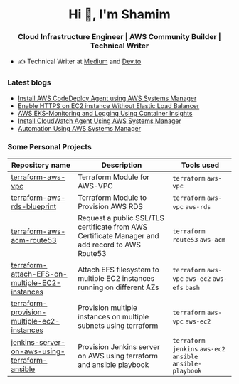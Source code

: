 <h1 align="center">Hi 👋, I'm Shamim </h1>
<h3 align="center"> Cloud Infrastructure Engineer | AWS Community Builder | Technical Writer </h3>


-  ✍️ Technical Writer at [Medium](https://medium.com/@shamimice03) and [Dev.to](https://dev.to/shamimice03)


### Latest blogs
<!-- BLOG-POST-LIST:START -->
- [Install AWS CodeDeploy Agent using AWS Systems Manager](https://medium.com/towards-aws/install-aws-codedeploy-agent-using-aws-systems-manager-b2fafe4085?source=rss-a96bc5a23088------2)
- [Enable HTTPS on EC2 instance Without Elastic Load Balancer](https://faun.pub/enable-https-on-ec2-instance-without-elastic-load-balancer-f69cd57a8f3a?source=rss-a96bc5a23088------2)
- [AWS EKS-Monitoring and Logging Using Container Insights](https://levelup.gitconnected.com/aws-eks-monitoring-and-logging-using-container-insights-f81a580347b5?source=rss-a96bc5a23088------2)
- [Install CloudWatch Agent Using AWS Systems Manager](https://medium.com/towards-aws/install-cloudwatch-agent-using-aws-systems-manager-cf460db8ef78?source=rss-a96bc5a23088------2)
- [Automation Using AWS Systems Manager](https://medium.com/towards-aws/automation-using-aws-systems-manager-510b83eef327?source=rss-a96bc5a23088------2)
<!-- BLOG-POST-LIST:END -->

### Some Personal Projects
|  Repository name  | Description|  Tools used |
|-------------------------------|-------------------------------|-----------------------------|
| [terraform-aws-vpc](https://github.com/shamimice03/terraform-aws-vpc)   |Terraform Module for AWS-VPC |  `terraform` `aws-vpc` | 
| [terraform-aws-rds-blueprint](https://github.com/shamimice03/terraform-aws-rds-blueprint) | Terraform Module to Provision AWS RDS |  `terraform` `aws-vpc` `aws-rds` |
| [terraform-aws-acm-route53](https://github.com/shamimice03/terraform-aws-acm-route53)|Request a public SSL/TLS certificate from AWS Certificate Manager and add record to AWS Route53| `terraform` `route53` `aws-acm` |
| [terraform-attach-EFS-on-multiple-EC2-instances](https://github.com/shamimice03/terraform-attach-EFS-on-multiple-EC2-instances) | Attach EFS filesystem to multiple EC2 instances running on different AZs | `terraform` `aws-vpc` `aws-ec2` `aws-efs` `bash` |
| [terraform-provision-multiple-ec2-instances](https://github.com/shamimice03/terraform-provision-multiple-ec2-instances) | Provision multiple instances on multiple subnets using terraform | `terraform` `aws-vpc` `aws-ec2` |
| [jenkins-server-on-aws-using-terraform-ansible](https://github.com/shamimice03/jenkins-server-on-aws-using-terraform-ansible)| Provision Jenkins server on AWS using terraform and ansible playbook | `terraform` `jenkins` `aws-ec2` `ansible` `ansible-playbook` |



